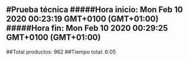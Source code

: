 #Prueba técnica 
#####Hora inicio: Mon Feb 10 2020 00:23:19 GMT+0100 (GMT+01:00)
#####Hora fin: Mon Feb 10 2020 00:29:25 GMT+0100 (GMT+01:00)
---
##Total productos: 962
##Tiempo total: 6:05